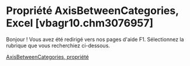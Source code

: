 
# Propriété AxisBetweenCategories, Excel [vbagr10.chm3076957]

Bonjour ! Vous avez été redirigé vers nos pages d'aide F1. Sélectionnez la rubrique que vous recherchiez ci-dessous.

[AxisBetweenCategories, propriété](http://msdn.microsoft.com/library/4ca52b75-036d-0851-c3cd-aa2deca0907e%28Office.15%29.aspx)
